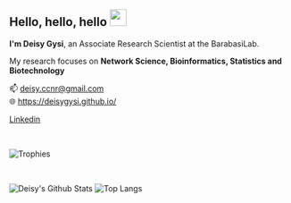 ## Hello, hello, hello <img src="https://raw.githubusercontent.com/aemmadi/aemmadi/master/wave.gif" width="30px">
**I'm Deisy Gysi**, an Associate Research Scientist at the BarabasiLab.

My research focuses on **Network Science, Bioinformatics, Statistics and Biotechnology**

:mailbox:  deisy.ccnr@gmail.com
<br>
:globe_with_meridians: https://deisygysi.github.io/
<br>


[Linkedin](https://www.linkedin.com/in/deisy-morselli-gysi/)

<br>

![Trophies](https://github-profile-trophy.vercel.app/?theme=dracula&column=3&margin-w=8&margin-h=8&username=deisygysi&no-bg=true)

<br>



![Deisy's Github Stats](https://github-readme-stats.vercel.app/api?username=deisygysi&count_private=true&show_icons=true&include_all_commits=true&theme=dracula)
![Top Langs](https://github-readme-stats.vercel.app/api/top-langs/?username=deisygysi&hide=html,css,scss,Tex&layout=compact&theme=dracula)

<!--
![Top Langs](https://github-readme-stats.vercel.app/api/top-langs/?username=deisygysi&hide=html,css,scss,Tex&theme=dracula)
![Visitor Badge](https://visitor-badge.laobi.icu/badge?page_id=deisygysi)
![Deisy's GitHub stats](https://github-readme-stats.vercel.app/api?username=deisygysi&show_icons=true&theme=dracula) -->
